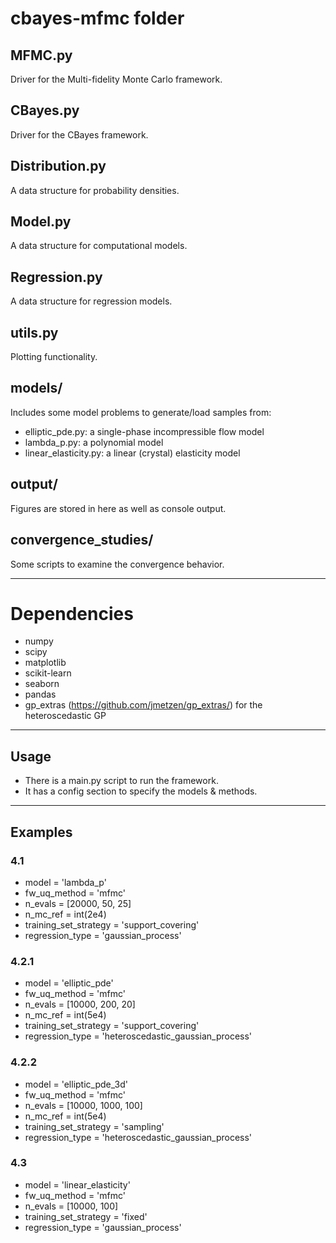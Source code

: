 # cbayes-mfmc folder

## MFMC.py
Driver for the Multi-fidelity Monte Carlo framework.

## CBayes.py
Driver for the CBayes framework.

## Distribution.py
A data structure for probability densities.

## Model.py
A data structure for computational models.

## Regression.py
A data structure for regression models.

## utils.py
Plotting functionality.

## models/
Includes some model problems to generate/load samples from:
* elliptic_pde.py: a single-phase incompressible flow model
* lambda_p.py: a polynomial model
* linear_elasticity.py: a linear (crystal) elasticity model

## output/
Figures are stored in here as well as console output.

## convergence_studies/
Some scripts to examine the convergence behavior.

---

# Dependencies

* numpy
* scipy
* matplotlib
* scikit-learn
* seaborn
* pandas
* gp_extras (https://github.com/jmetzen/gp_extras/) for the heteroscedastic GP

---

## Usage

* There is a main.py script to run the framework.
* It has a config section to specify the models & methods.

---

## Examples

### 4.1

* model = 'lambda_p'
* fw_uq_method = 'mfmc'
* n_evals = [20000, 50, 25]
* n_mc_ref = int(2e4)
* training_set_strategy = 'support_covering'
* regression_type = 'gaussian_process'

### 4.2.1

* model = 'elliptic_pde'
* fw_uq_method = 'mfmc'
* n_evals = [10000, 200, 20]
* n_mc_ref = int(5e4)
* training_set_strategy = 'support_covering'
* regression_type = 'heteroscedastic_gaussian_process'

### 4.2.2

* model = 'elliptic_pde_3d'
* fw_uq_method = 'mfmc'
* n_evals = [10000, 1000, 100]
* n_mc_ref = int(5e4)
* training_set_strategy = 'sampling'
* regression_type = 'heteroscedastic_gaussian_process'

### 4.3

* model = 'linear_elasticity'
* fw_uq_method = 'mfmc'
* n_evals = [10000, 100]
* training_set_strategy = 'fixed'
* regression_type = 'gaussian_process'